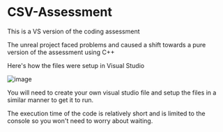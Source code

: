 # CSV-Assessment

This is a VS version of the coding assessment

The unreal project faced problems and caused a shift towards a pure version of the assessment using C++

Here's how the files were setup in Visual Studio

![image](https://user-images.githubusercontent.com/97005066/172807461-9d98abdb-7a73-40ab-94b9-85cfccb7e587.png)

You will need to create your own visual studio file and setup the files in a similar manner to get it to run.

The execution time of the code is relatively short and is limited to the console so you won't need to worry about waiting.
